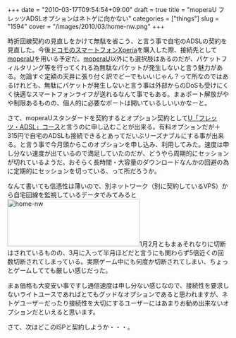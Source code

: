 +++
date = "2010-03-17T09:54:54+09:00"
draft = true
title = "moperaU フレッツADSLオプションはネトゲに向かない"
categories = ["things"]
slug = "1594"
cover = "/images/2010/03/home-nw.png"
+++

時折回線契約の見直しをかけて無駄を省こう、と言う事で自宅のADSLの契約を見直した。今後<a href="http://www.nttdocomo.co.jp/product/foma/smart_phone/so01b/index.html">ドコモのスマートフォンXperia</a>を購入した際、接続先として<a href="http://www.mopera.net/">moperaU</a>を用いる予定だ。<a href="http://www.mopera.net/">moperaU</a>以外にも選択肢はあるのだが、パケットフィルタリング等を行ってくれる為無駄なパケットが発生しないと言う魅力がある。勿論すぐ定額の天井に張り付く訳でどーでもいいじゃん？って所なのではあるけれども、無駄にパケットが発生しないと言う事は外部からのDoSも受けにくく快適なスマートフォンライフが送れるなんて事でもある。まぁポート解放がやや制限あるものの、個人的に必要なポートは開いているしいいかなーと。

さて、moperaUスタンダードを契約するとオプション契約として<a href="http://www.mopera.net/service/course/adsl/index.html">U「フレッツ・ADSL」コース</a>と言うのに申し込むことが出来る。有料オプションだが＋315円で自宅のADSLも接続できるとあってだいぶリーズナブルにする事が出来る。と言う事で今月頭からこのオプションを申し込み、利用してみた。速度は申し分ない速度が出ているので満足していたのだが、どうやら周期的にセッションが切れているようだ。おそらく長時間・大容量のダウンロードなんかの回避の為に定期的にセッションを切っている、って所だろうか。

なんて書いても信憑性は薄いので、別ネットワーク（別に契約しているVPS）から自宅回線を監視しているデータでみてみると
<a href="/images/2010/03/home-nw.png"><img src="/images/2010/03/home-nw-300x107.png" title="home-nw" width="300" height="107" class="alignright size-medium wp-image-1595" /></a>1月2月ともまぁそれなりに切断はされているものの、3月に入って半月ほどだと言うにも関わらず5倍近くの回数切断されてしまっている。実際ゲーム中にも何度か切断されてしまい、ちょっとゲームしてても厳しい感じだった。

まぁ価格も大変安い事ですし通信速度は申し分ない感じなので、接続性を要求しないライトユースであればとてもグッドなオプションであると思われますが、ネトゲユーザーだったり接続性を大切にするユーザーにはあまりお勧め出来ないオプションだといえると思います。

さて、次はどこのISPと契約しようか・・・。
